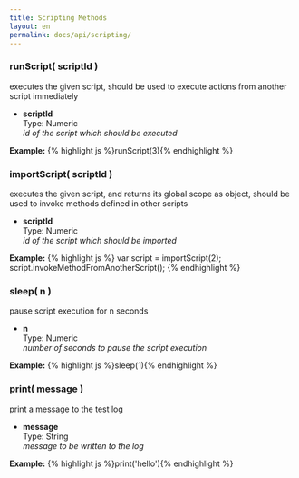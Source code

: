 ```yaml
---
title: Scripting Methods
layout: en
permalink: docs/api/scripting/
---
```


<h3 id="runScript">runScript( scriptId )</h3>
<p>executes the given script, should be used to execute actions from another script immediately</p>
<p><ul>
	<li>
		<strong>scriptId</strong>
		<div>Type: Numeric</div>
		<em>id of the script which should be executed</em>
	</li>
</ul></p>
<p>
<strong>Example:</strong>
{% highlight js %}runScript(3){% endhighlight %}
</p>

<h3 id="importScript">importScript( scriptId )</h3>
<p>executes the given script, and returns its global scope as object, should be used to invoke methods defined in other scripts</p>
<p><ul>
	<li>
		<strong>scriptId</strong>
		<div>Type: Numeric</div>
		<em>id of the script which should be imported</em>
	</li>
</ul></p>
<p>
<strong>Example:</strong>
{% highlight js %}
var script = importScript(2);
script.invokeMethodFromAnotherScript();
{% endhighlight %}
</p>

<h3 id="sleep">sleep( n )</h3>
<p>pause script execution for n seconds</p>
<p><ul>
	<li>
		<strong>n</strong>
		<div>Type: Numeric</div>
		<em>number of seconds to pause the script execution</em>
	</li>
</ul></p>
<p>
<strong>Example:</strong>
{% highlight js %}sleep(1){% endhighlight %}
</p>

<h3 id="print">print( message )</h3>
<p>print a message to the test log</p>
<p><ul>
	<li>
		<strong>message</strong>
		<div>Type: String</div>
		<em>message to be written to the log</em>
	</li>
</ul></p>
<p>
<strong>Example:</strong>
{% highlight js %}print('hello'){% endhighlight %}
</p>
